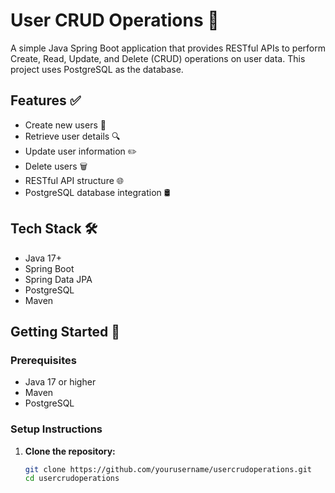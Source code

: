 # User CRUD Operations 🚀

A simple Java Spring Boot application that provides RESTful APIs to perform Create, Read, Update, and Delete (CRUD) operations on user data. This project uses PostgreSQL as the database.

## Features ✅

- Create new users 👤
- Retrieve user details 🔍
- Update user information ✏️
- Delete users 🗑️
- RESTful API structure 🌐
- PostgreSQL database integration 🛢️

## Tech Stack 🛠️

- Java 17+
- Spring Boot
- Spring Data JPA
- PostgreSQL
- Maven

## Getting Started 🧪

### Prerequisites

- Java 17 or higher
- Maven
- PostgreSQL

### Setup Instructions

1. **Clone the repository:**
   ```bash
   git clone https://github.com/yourusername/usercrudoperations.git
   cd usercrudoperations

